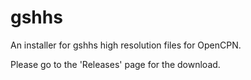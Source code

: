 # gshhs
An installer for gshhs high resolution files for OpenCPN. 

Please go to the 'Releases' page for the download.
